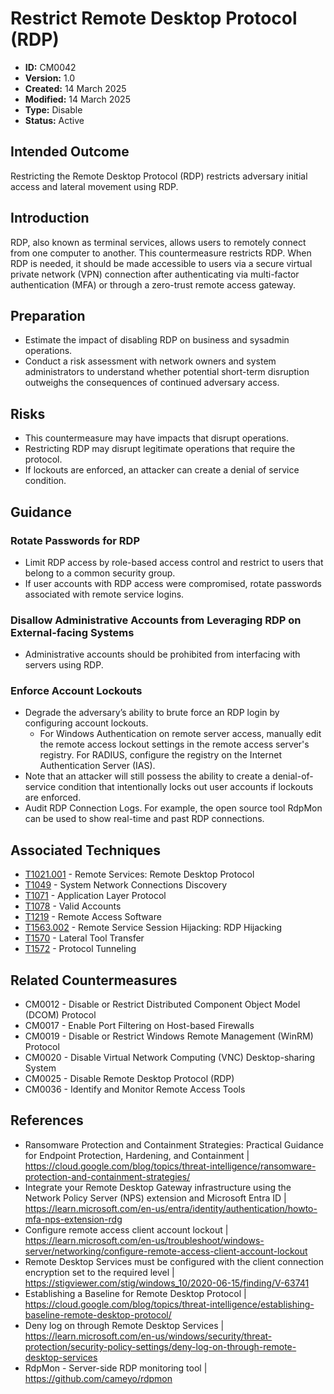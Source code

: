 # Restrict Remote Desktop Protocol (RDP)

* **ID:** CM0042
* **Version:** 1.0
* **Created:** 14 March 2025
* **Modified:** 14 March 2025
* **Type:** Disable
* **Status:** Active

## Intended Outcome

Restricting the Remote Desktop Protocol (RDP) restricts adversary initial access and lateral movement using RDP.

## Introduction

RDP, also known as terminal services, allows users to remotely connect from one computer to another. This countermeasure restricts RDP. When RDP is needed, it should be made
accessible to users via a secure virtual private network (VPN) connection after authenticating via multi-factor authentication (MFA) or through a zero-trust remote access gateway.

## Preparation

- Estimate the impact of disabling RDP on business and sysadmin operations.
- Conduct a risk assessment with network owners and system administrators to understand whether potential short-term disruption outweighs the consequences of continued adversary access.

## Risks

- This countermeasure may have impacts that disrupt operations.
- Restricting RDP may disrupt legitimate operations that require the protocol.
- If lockouts are enforced, an attacker can create a denial of service condition.

## Guidance

### Rotate Passwords for RDP

- Limit RDP access by role-based access control and restrict to users that belong to a common security group.
- If user accounts with RDP access were compromised, rotate passwords associated with remote service logins.

### Disallow Administrative Accounts from Leveraging RDP on External-facing Systems

- Administrative accounts should be prohibited from interfacing with servers using RDP. 

### Enforce Account Lockouts

- Degrade the adversary’s ability to brute force an RDP login by configuring account lockouts. 
    - For Windows Authentication on remote server access, manually edit the remote access lockout settings in the remote access server's registry. For RADIUS, configure the registry on the Internet Authentication Server (IAS).
- Note that an attacker will still possess the ability to create a denial-of-service condition that intentionally locks out user accounts if lockouts are enforced. 
- Audit RDP Connection Logs. For example, the open source tool RdpMon can be used to show real-time and past RDP connections.

## Associated Techniques

- [T1021.001](https://attack.mitre.org/techniques/T1021/001) - Remote Services: Remote Desktop Protocol
- [T1049](https://attack.mitre.org/techniques/T1049) - System Network Connections Discovery
- [T1071](https://attack.mitre.org/techniques/T1071) - Application Layer Protocol
- [T1078](https://attack.mitre.org/techniques/T1078) - Valid Accounts
- [T1219](https://attack.mitre.org/techniques/T1219) - Remote Access Software
- [T1563.002](https://attack.mitre.org/techniques/T1563/002) - Remote Service Session Hijacking: RDP Hijacking
- [T1570](https://attack.mitre.org/techniques/T1570) - Lateral Tool Transfer
- [T1572](https://attack.mitre.org/techniques/T1572) - Protocol Tunneling

## Related Countermeasures

- CM0012 - Disable or Restrict Distributed Component Object Model (DCOM) Protocol
- CM0017 - Enable Port Filtering on Host-based Firewalls
- CM0019 - Disable or Restrict Windows Remote Management (WinRM) Protocol
- CM0020 - Disable Virtual Network Computing (VNC) Desktop-sharing System
- CM0025 - Disable Remote Desktop Protocol (RDP)
- CM0036 - Identify and Monitor Remote Access Tools

## References

- Ransomware Protection and Containment Strategies: Practical Guidance for Endpoint Protection, Hardening, and Containment | <https://cloud.google.com/blog/topics/threat-intelligence/ransomware-protection-and-containment-strategies/>
- Integrate your Remote Desktop Gateway infrastructure using the Network Policy Server (NPS) extension and Microsoft Entra ID | <https://learn.microsoft.com/en-us/entra/identity/authentication/howto-mfa-nps-extension-rdg>
- Configure remote access client account lockout | <https://learn.microsoft.com/en-us/troubleshoot/windows-server/networking/configure-remote-access-client-account-lockout>
- Remote Desktop Services must be configured with the client connection encryption set to the required level | <https://stigviewer.com/stig/windows_10/2020-06-15/finding/V-63741>
- Establishing a Baseline for Remote Desktop Protocol | <https://cloud.google.com/blog/topics/threat-intelligence/establishing-baseline-remote-desktop-protocol/>
- Deny log on through Remote Desktop Services | <https://learn.microsoft.com/en-us/windows/security/threat-protection/security-policy-settings/deny-log-on-through-remote-desktop-services>
- RdpMon - Server-side RDP monitoring tool | <https://github.com/cameyo/rdpmon>

